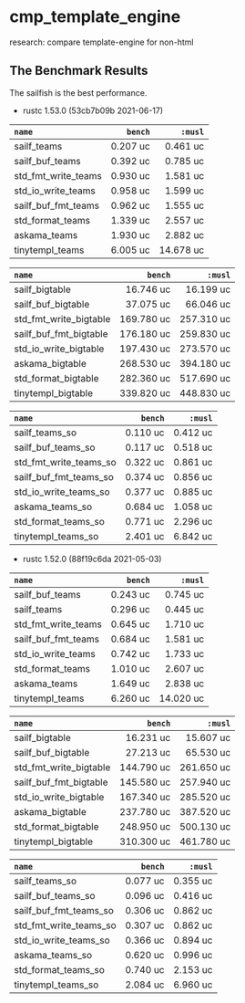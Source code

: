 # cmp_template_engine
research: compare template-engine for non-html

## The Benchmark Results

The sailfish is the best performance.

- rustc 1.53.0 (53cb7b09b 2021-06-17)

|         `name`          |   `bench`   |   `:musl`   |
|:------------------------|------------:|------------:|
| sailf_teams             |    0.207 uc |    0.461 uc |
| sailf_buf_teams         |    0.392 uc |    0.785 uc |
| std_fmt_write_teams     |    0.930 uc |    1.581 uc |
| std_io_write_teams      |    0.958 uc |    1.599 uc |
| sailf_buf_fmt_teams     |    0.962 uc |    1.555 uc |
| std_format_teams        |    1.339 uc |    2.557 uc |
| askama_teams            |    1.930 uc |    2.882 uc |
| tinytempl_teams         |    6.005 uc |   14.678 uc |

|         `name`          |   `bench`   |   `:musl`   |
|:------------------------|------------:|------------:|
| sailf_bigtable          |   16.746 uc |   16.199 uc |
| sailf_buf_bigtable      |   37.075 uc |   66.046 uc |
| std_fmt_write_bigtable  |  169.780 uc |  257.310 uc |
| sailf_buf_fmt_bigtable  |  176.180 uc |  259.830 uc |
| std_io_write_bigtable   |  197.430 uc |  273.570 uc |
| askama_bigtable         |  268.530 uc |  394.180 uc |
| std_format_bigtable     |  282.360 uc |  517.690 uc |
| tinytempl_bigtable      |  339.820 uc |  448.830 uc |

|         `name`          |   `bench`   |   `:musl`   |
|:------------------------|------------:|------------:|
| sailf_teams_so          |    0.110 uc |    0.412 uc |
| sailf_buf_teams_so      |    0.117 uc |    0.518 uc |
| std_fmt_write_teams_so  |    0.322 uc |    0.861 uc |
| sailf_buf_fmt_teams_so  |    0.374 uc |    0.856 uc |
| std_io_write_teams_so   |    0.377 uc |    0.885 uc |
| askama_teams_so         |    0.684 uc |    1.058 uc |
| std_format_teams_so     |    0.771 uc |    2.296 uc |
| tinytempl_teams_so      |    2.401 uc |    6.842 uc |

- rustc 1.52.0 (88f19c6da 2021-05-03)

|         `name`          |   `bench`   |   `:musl`   |
|:------------------------|------------:|------------:|
| sailf_buf_teams         |    0.243 uc |    0.745 uc |
| sailf_teams             |    0.296 uc |    0.445 uc |
| std_fmt_write_teams     |    0.645 uc |    1.710 uc |
| sailf_buf_fmt_teams     |    0.684 uc |    1.581 uc |
| std_io_write_teams      |    0.742 uc |    1.733 uc |
| std_format_teams        |    1.010 uc |    2.607 uc |
| askama_teams            |    1.649 uc |    2.838 uc |
| tinytempl_teams         |    6.260 uc |   14.020 uc |

|         `name`          |   `bench`   |   `:musl`   |
|:------------------------|------------:|------------:|
| sailf_bigtable          |   16.231 uc |   15.607 uc |
| sailf_buf_bigtable      |   27.213 uc |   65.530 uc |
| std_fmt_write_bigtable  |  144.790 uc |  261.650 uc |
| sailf_buf_fmt_bigtable  |  145.580 uc |  257.940 uc |
| std_io_write_bigtable   |  167.340 uc |  285.520 uc |
| askama_bigtable         |  237.780 uc |  387.520 uc |
| std_format_bigtable     |  248.950 uc |  500.130 uc |
| tinytempl_bigtable      |  310.300 uc |  461.780 uc |

|         `name`          |   `bench`   |   `:musl`   |
|:------------------------|------------:|------------:|
| sailf_teams_so          |    0.077 uc |    0.355 uc |
| sailf_buf_teams_so      |    0.096 uc |    0.416 uc |
| sailf_buf_fmt_teams_so  |    0.306 uc |    0.862 uc |
| std_fmt_write_teams_so  |    0.307 uc |    0.862 uc |
| std_io_write_teams_so   |    0.366 uc |    0.894 uc |
| askama_teams_so         |    0.620 uc |    0.996 uc |
| std_format_teams_so     |    0.740 uc |    2.153 uc |
| tinytempl_teams_so      |    2.084 uc |    6.960 uc |
